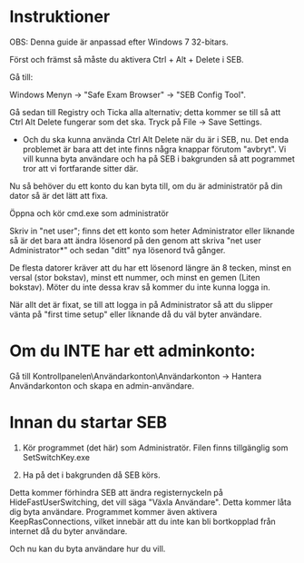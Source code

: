 # Instruktioner

OBS: Denna guide är anpassad efter Windows 7 32-bitars.

Först och främst så måste du aktivera Ctrl + Alt + Delete i SEB.

Gå till: 

Windows Menyn -> "Safe Exam Browser" -> "SEB Config Tool".

Gå sedan till Registry och Ticka alla alternativ; detta kommer se till så att Ctrl Alt Delete fungerar som det ska.
Tryck på File -> Save Settings. 

- Och du ska kunna använda Ctrl Alt Delete när du är i SEB, nu. Det enda problemet är bara att det inte finns några knappar förutom "avbryt". Vi vill kunna byta användare och ha på SEB i bakgrunden så att pogrammet tror att vi fortfarande sitter där.

Nu så behöver du ett konto du kan byta till, om du är administratör på din dator så är det lätt att fixa.

Öppna och kör cmd.exe som administratör

Skriv in "net user"; finns det ett konto som heter Administrator eller liknande så är det bara att ändra lösenord på den genom att skriva "net user Administrator*" och sedan "ditt" nya lösenord två gånger. 

De flesta datorer kräver att du har ett lösenord längre än 8 tecken, minst en versal (stor bokstav), minst ett nummer, och minst en gemen (Liten bokstav). Möter du inte dessa krav så kommer du inte kunna logga in.

När allt det är fixat, se till att logga in på Administrator så att du slipper vänta på "first time setup" eller liknande då du väl byter användare.

# Om du INTE har ett adminkonto:

Gå till Kontrollpanelen\Användarkonton\Användarkonton -> Hantera Användarkonton och skapa en admin-användare.

# Innan du startar SEB

1. Kör programmet (det här) som Administratör. Filen finns tillgänglig som SetSwitchKey.exe

2. Ha på det i bakgrunden då SEB körs.

Detta kommer förhindra SEB att ändra registernyckeln på HideFastUserSwitching, det vill säga "Växla Användare". Detta kommer låta dig byta användare. Programmet kommer även aktivera KeepRasConnections, vilket innebär att du inte kan bli bortkopplad från internet då du byter användare.

Och nu kan du byta användare hur du vill.
